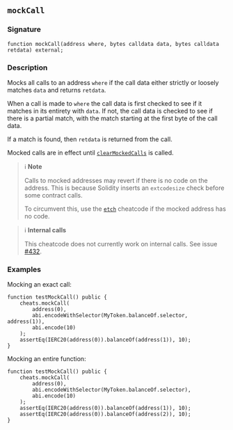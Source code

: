 ## `mockCall`

### Signature

```solidity
function mockCall(address where, bytes calldata data, bytes calldata retdata) external;
```

### Description

Mocks all calls to an address `where` if the call data either strictly or loosely matches `data` and returns `retdata`.

When a call is made to `where` the call data is first checked to see if it matches in its entirety with `data`.
If not, the call data is checked to see if there is a partial match, with the match starting at the first byte of the call data.

If a match is found, then `retdata` is returned from the call.

Mocked calls are in effect until [`clearMockedCalls`](./clear-mocked-calls.md) is called.

> ℹ️ **Note**
>
> Calls to mocked addresses may revert if there is no code on the address.
> This is because Solidity inserts an `extcodesize` check before some contract calls.
>
> To circumvent this, use the [`etch`](./etch.md) cheatcode if the mocked address has no code.

> ℹ️ **Internal calls**
>
> This cheatcode does not currently work on internal calls. See issue [#432](https://github.com/foundry-rs/foundry/issues/432).

### Examples

Mocking an exact call:

```solidity
function testMockCall() public {
    cheats.mockCall(
        address(0),
        abi.encodeWithSelector(MyToken.balanceOf.selector, address(1)),
        abi.encode(10)
    );
    assertEq(IERC20(address(0)).balanceOf(address(1)), 10);
}
```

Mocking an entire function:

```solidity
function testMockCall() public {
    cheats.mockCall(
        address(0),
        abi.encodeWithSelector(MyToken.balanceOf.selector),
        abi.encode(10)
    );
    assertEq(IERC20(address(0)).balanceOf(address(1)), 10);
    assertEq(IERC20(address(0)).balanceOf(address(2)), 10);
}
```
